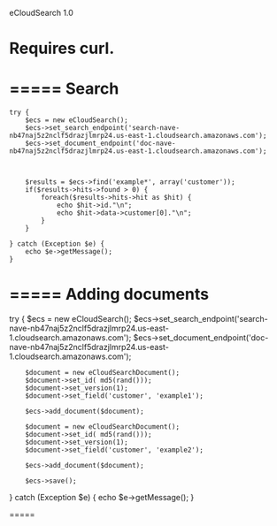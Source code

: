 eCloudSearch 1.0

Requires curl.
=====



=====
Search 
=====
	try {
		$ecs = new eCloudSearch();
		$ecs->set_search_endpoint('search-nave-nb47naj5z2nclf5drazjlmrp24.us-east-1.cloudsearch.amazonaws.com');
		$ecs->set_document_endpoint('doc-nave-nb47naj5z2nclf5drazjlmrp24.us-east-1.cloudsearch.amazonaws.com');

		
		
		$results = $ecs->find('example*', array('customer'));
		if($results->hits->found > 0) {
			foreach($results->hits->hit as $hit) {
				echo $hit->id."\n";
				echo $hit->data->customer[0]."\n";
			}
		}
		
	} catch (Exception $e) {
		echo $e->getMessage();
	}

=====
Adding documents
=====

try {
		$ecs = new eCloudSearch();
		$ecs->set_search_endpoint('search-nave-nb47naj5z2nclf5drazjlmrp24.us-east-1.cloudsearch.amazonaws.com');
		$ecs->set_document_endpoint('doc-nave-nb47naj5z2nclf5drazjlmrp24.us-east-1.cloudsearch.amazonaws.com');		
		
		$document = new eCloudSearchDocument();
		$document->set_id( md5(rand()));
		$document->set_version(1);
		$document->set_field('customer', 'example1');
		
		$ecs->add_document($document);

		$document = new eCloudSearchDocument();
		$document->set_id( md5(rand()));
		$document->set_version(1);
		$document->set_field('customer', 'example2');
		
		$ecs->add_document($document);
		
		$ecs->save();
		
} catch (Exception $e) {
	echo $e->getMessage();
}

=====